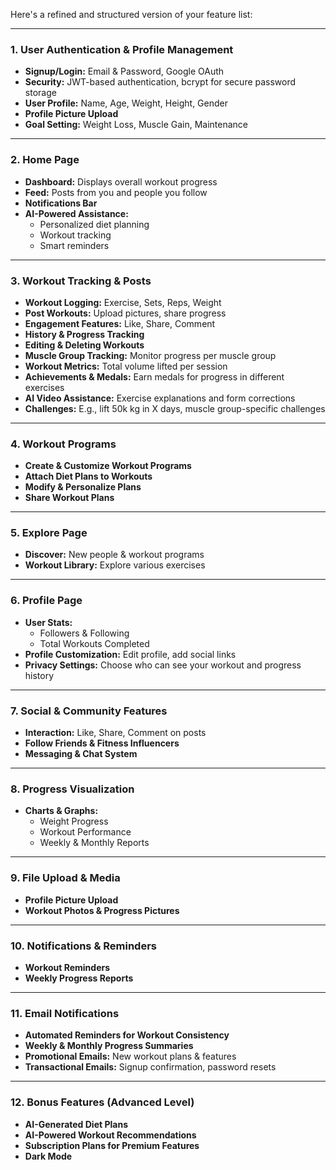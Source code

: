 Here's a refined and structured version of your feature list:  

---

### **1. User Authentication & Profile Management**  
- **Signup/Login:** Email & Password, Google OAuth  
- **Security:** JWT-based authentication, bcrypt for secure password storage  
- **User Profile:** Name, Age, Weight, Height, Gender  
- **Profile Picture Upload**  
- **Goal Setting:** Weight Loss, Muscle Gain, Maintenance  

---

### **2. Home Page**  
- **Dashboard:** Displays overall workout progress  
- **Feed:** Posts from you and people you follow  
- **Notifications Bar**  
- **AI-Powered Assistance:**  
  - Personalized diet planning  
  - Workout tracking  
  - Smart reminders  

---

### **3. Workout Tracking & Posts**  
- **Workout Logging:** Exercise, Sets, Reps, Weight  
- **Post Workouts:** Upload pictures, share progress  
- **Engagement Features:** Like, Share, Comment  
- **History & Progress Tracking**  
- **Editing & Deleting Workouts**  
- **Muscle Group Tracking:** Monitor progress per muscle group  
- **Workout Metrics:** Total volume lifted per session  
- **Achievements & Medals:** Earn medals for progress in different exercises  
- **AI Video Assistance:** Exercise explanations and form corrections  
- **Challenges:** E.g., lift 50k kg in X days, muscle group-specific challenges  

---

### **4. Workout Programs**  
- **Create & Customize Workout Programs**  
- **Attach Diet Plans to Workouts**  
- **Modify & Personalize Plans**  
- **Share Workout Plans**  

---

### **5. Explore Page**  
- **Discover:** New people & workout programs  
- **Workout Library:** Explore various exercises  

---

### **6. Profile Page**  
- **User Stats:**  
  - Followers & Following  
  - Total Workouts Completed  
- **Profile Customization:** Edit profile, add social links  
- **Privacy Settings:** Choose who can see your workout and progress history  

---

### **7. Social & Community Features**  
- **Interaction:** Like, Share, Comment on posts  
- **Follow Friends & Fitness Influencers**  
- **Messaging & Chat System**  

---

### **8. Progress Visualization**  
- **Charts & Graphs:**  
  - Weight Progress  
  - Workout Performance  
  - Weekly & Monthly Reports  

---

### **9. File Upload & Media**  
- **Profile Picture Upload**  
- **Workout Photos & Progress Pictures**  

---

### **10. Notifications & Reminders**  
- **Workout Reminders**  
- **Weekly Progress Reports**  

---

### **11. Email Notifications**  
- **Automated Reminders for Workout Consistency**  
- **Weekly & Monthly Progress Summaries**  
- **Promotional Emails:** New workout plans & features  
- **Transactional Emails:** Signup confirmation, password resets  

---

### **12. Bonus Features (Advanced Level)**  
- **AI-Generated Diet Plans**  
- **AI-Powered Workout Recommendations**  
- **Subscription Plans for Premium Features**  
- **Dark Mode**  
